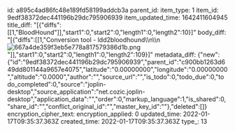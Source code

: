 id: a895c4ad86fc48e189fd58199addcb3a
parent_id: 
item_type: 1
item_id: 9edf38372dec441196b29dc795906939
item_updated_time: 1642411604945
title_diff: "[{\"diffs\":[[1,\"BloodHound\"]],\"start1\":0,\"start2\":0,\"length1\":0,\"length2\":10}]"
body_diff: "[{\"diffs\":[[1,\"Conversion tool - ldd2bloodhound\\\n\\\n![667a4de359f3eb5e778a817579386d1b.png](:/406641bc92464b1dbfbbc7aa8d03b48f)\"]],\"start1\":0,\"start2\":0,\"length1\":0,\"length2\":109}]"
metadata_diff: {"new":{"id":"9edf38372dec441196b29dc795906939","parent_id":"c900bb1263d649dd801144a9657e4075","latitude":"0.00000000","longitude":"0.00000000","altitude":"0.0000","author":"","source_url":"","is_todo":0,"todo_due":0,"todo_completed":0,"source":"joplin-desktop","source_application":"net.cozic.joplin-desktop","application_data":"","order":0,"markup_language":1,"is_shared":0,"share_id":"","conflict_original_id":"","master_key_id":""},"deleted":[]}
encryption_cipher_text: 
encryption_applied: 0
updated_time: 2022-01-17T09:35:37.363Z
created_time: 2022-01-17T09:35:37.363Z
type_: 13